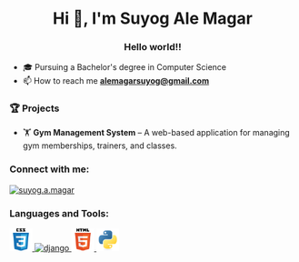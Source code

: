 <h1 align="center">Hi 👋, I'm Suyog Ale Magar</h1>
<h3 align="center">Hello world!!</h3>


- 🎓 Pursuing a Bachelor's degree in Computer Science
- 📫 How to reach me **alemagarsuyog@gmail.com**
  
### 🏆 Projects
- 🏋️ **Gym Management System** – A web-based application for managing gym memberships, trainers, and classes.

<h3 align="left">Connect with me:</h3>
<p align="left">
<a href="https://instagram.com/suyog.a.magar" target="blank"><img align="center" src="https://raw.githubusercontent.com/rahuldkjain/github-profile-readme-generator/master/src/images/icons/Social/instagram.svg" alt="suyog.a.magar" height="30" width="40" /></a>
</p>

<h3 align="left">Languages and Tools:</h3>
<p align="left"> <a href="https://www.w3schools.com/css/" target="_blank" rel="noreferrer"> <img src="https://raw.githubusercontent.com/devicons/devicon/master/icons/css3/css3-original-wordmark.svg" alt="css3" width="40" height="40"/> </a> <a href="https://www.djangoproject.com/" target="_blank" rel="noreferrer"> <img src="https://cdn.worldvectorlogo.com/logos/django.svg" alt="django" width="40" height="40"/> </a> <a href="https://www.w3.org/html/" target="_blank" rel="noreferrer"> <img src="https://raw.githubusercontent.com/devicons/devicon/master/icons/html5/html5-original-wordmark.svg" alt="html5" width="40" height="40"/> </a> <a href="https://www.python.org" target="_blank" rel="noreferrer"> <img src="https://raw.githubusercontent.com/devicons/devicon/master/icons/python/python-original.svg" alt="python" width="40" height="40"/> </a> </p>

